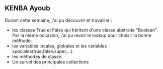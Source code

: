 ## KENBA Ayoub
Durant cette semaine, j'ai pu découvrir et travailler :

<ul>
    <li>les classes True et False qui héritent d'une classe abstraite "Boolean". Par la même occasion, j'ai pu revoir le lookup pour choisir la bonne méthode.</li>
    <li>les variables locales, globales et les variables speciales(true,false,super,...).</li> 
    <li>les méthodes de classe.</li>  
    <li>Un survol des principales collections</li> 
   
   
</ul>

